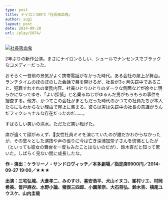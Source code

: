 ```yaml
---
type: post
title: ナイロン100℃『社長吸血鬼』
author: sugi
layout: post
date: 2014-09-28
url: /play/5074/
---
```

<a href="http://i2.wp.com/asharpminor.com/wp-content/uploads/2014/09/senden_idea_a.jpg" onclick="_gaq.push(['_trackEvent', 'outbound-article', 'http://asharpminor.com/wp-content/uploads/2014/09/senden_idea_a.jpg', '']);" ><img src="http://i2.wp.com/asharpminor.com/wp-content/uploads/2014/09/senden_idea_a.jpg?resize=300%2C210" alt="社長吸血鬼" class="alignleft size-medium wp-image-5075" data-recalc-dims="1" /></a>

2年ぶりの新作公演。まさにナイロンらしい、シュールでナンセンスでブラックなコメディーだった。

おそらく一昔前の景気がよく携帯電話がなかった時代。ある会社の屋上が舞台。ランチタイムのほのぼのした会話で幕を開けるが、社長が3ヶ月失踪中であること、犯罪すれすれの業務内容、社員ひとりひとりのダークな側面などが徐々に明らかになってゆき、「よい探偵」と名乗るねじがゆるんだ男がもろもろの事件を捜査する。他方、かつてこの会社がまともだった時代のかつての社員たちが本人たちにもわからない理由で屋上に集まる。彼らは実は失踪中の社長の意識がうんだフィクショナルな存在だったのだ……。

すばらしい笑いの洪水。ただただ笑い転げた。

席が遠くて顔がみえず、女性社員ミミを演じていたのが誰だかわからなかったが、その堂々とした演技や声の張りに今は亡き深浦加奈子さんを彷彿としたが（といっても彼女の舞台を一度もみたことはないのだが）、鈴木杏だと知って驚いた。しばらく見ない間に成長したな。

**作・演出：ケラリーノ・サンドロヴィッチ／本多劇場／指定席6900円／2014-09-27 19:00／★★★**

**出演：三宅弘城、大倉孝二、みのすけ、喜安浩平、犬山イヌコ、峯村リエ、村岡希美、皆戸麻衣、水野小論、猪俣三四郎、小園茉奈、大石将弘、鈴木杏、槙尾ユウスケ、山内圭哉**
